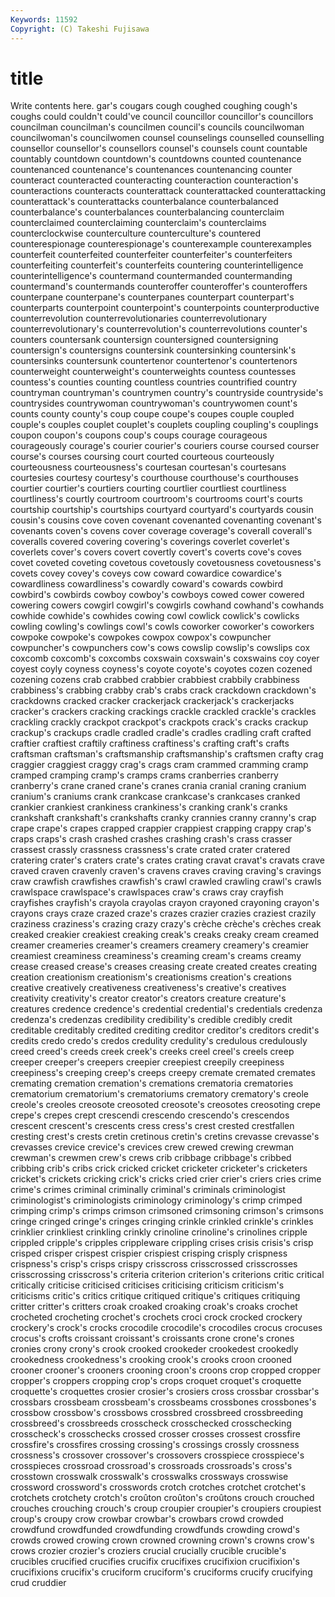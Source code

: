 ```yaml
---
Keywords: 11592 
Copyright: (C) Takeshi Fujisawa
---
```


# title

Write contents here.
gar's cougars cough coughed coughing
cough's coughs could couldn't could've council councillor councillor's councillors councilman
councilman's councilmen council's councils councilwoman councilwoman's councilwomen counsel counselings counselled
counselling counsellor counsellor's counsellors counsel's counsels count countable countably countdown
countdown's countdowns counted countenance countenanced countenance's countenances countenancing counter counteract
counteracted counteracting counteraction counteraction's counteractions counteracts counterattack counterattacked counterattacking counterattack's
counterattacks counterbalance counterbalanced counterbalance's counterbalances counterbalancing counterclaim counterclaimed counterclaiming counterclaim's
counterclaims counterclockwise counterculture counterculture's countered counterespionage counterespionage's counterexample counterexamples counterfeit
counterfeited counterfeiter counterfeiter's counterfeiters counterfeiting counterfeit's counterfeits countering counterintelligence counterintelligence's
countermand countermanded countermanding countermand's countermands counteroffer counteroffer's counteroffers counterpane counterpane's
counterpanes counterpart counterpart's counterparts counterpoint counterpoint's counterpoints counterproductive counterrevolution counterrevolutionaries
counterrevolutionary counterrevolutionary's counterrevolution's counterrevolutions counter's counters countersank countersign countersigned countersigning
countersign's countersigns countersink countersinking countersink's countersinks countersunk countertenor countertenor's countertenors
counterweight counterweight's counterweights countess countesses countess's counties counting countless countries
countrified country countryman countryman's countrymen country's countryside countryside's countrysides countrywoman
countrywoman's countrywomen count's counts county county's coup coupe coupe's coupes
couple coupled couple's couples couplet couplet's couplets coupling coupling's couplings
coupon coupon's coupons coup's coups courage courageous courageously courage's courier
courier's couriers course coursed courser course's courses coursing court courted
courteous courteously courteousness courteousness's courtesan courtesan's courtesans courtesies courtesy courtesy's
courthouse courthouse's courthouses courtier courtier's courtiers courting courtlier courtliest courtliness
courtliness's courtly courtroom courtroom's courtrooms court's courts courtship courtship's courtships
courtyard courtyard's courtyards cousin cousin's cousins cove coven covenant covenanted
covenanting covenant's covenants coven's covens cover coverage coverage's coverall coverall's
coveralls covered covering covering's coverings coverlet coverlet's coverlets cover's covers
covert covertly covert's coverts cove's coves covet coveted coveting covetous
covetously covetousness covetousness's covets covey covey's coveys cow coward cowardice
cowardice's cowardliness cowardliness's cowardly coward's cowards cowbird cowbird's cowbirds cowboy
cowboy's cowboys cowed cower cowered cowering cowers cowgirl cowgirl's cowgirls
cowhand cowhand's cowhands cowhide cowhide's cowhides cowing cowl cowlick cowlick's
cowlicks cowling cowling's cowlings cowl's cowls coworker coworker's coworkers cowpoke
cowpoke's cowpokes cowpox cowpox's cowpuncher cowpuncher's cowpunchers cow's cows cowslip
cowslip's cowslips cox coxcomb coxcomb's coxcombs coxswain coxswain's coxswains coy
coyer coyest coyly coyness coyness's coyote coyote's coyotes cozen cozened
cozening cozens crab crabbed crabbier crabbiest crabbily crabbiness crabbiness's crabbing
crabby crab's crabs crack crackdown crackdown's crackdowns cracked cracker crackerjack
crackerjack's crackerjacks cracker's crackers cracking crackings crackle crackled crackle's crackles
crackling crackly crackpot crackpot's crackpots crack's cracks crackup crackup's crackups
cradle cradled cradle's cradles cradling craft crafted craftier craftiest craftily
craftiness craftiness's crafting craft's crafts craftsman craftsman's craftsmanship craftsmanship's craftsmen
crafty crag craggier craggiest craggy crag's crags cram crammed cramming
cramp cramped cramping cramp's cramps crams cranberries cranberry cranberry's crane
craned crane's cranes crania cranial craning cranium cranium's craniums crank
crankcase crankcase's crankcases cranked crankier crankiest crankiness crankiness's cranking crank's
cranks crankshaft crankshaft's crankshafts cranky crannies cranny cranny's crap crape
crape's crapes crapped crappier crappiest crapping crappy crap's craps craps's
crash crashed crashes crashing crash's crass crasser crassest crassly crassness
crassness's crate crated crater cratered cratering crater's craters crate's crates
crating cravat cravat's cravats crave craved craven cravenly craven's cravens
craves craving craving's cravings craw crawfish crawfishes crawfish's crawl crawled
crawling crawl's crawls crawlspace crawlspace's crawlspaces craw's craws cray crayfish
crayfishes crayfish's crayola crayolas crayon crayoned crayoning crayon's crayons crays
craze crazed craze's crazes crazier crazies craziest crazily craziness craziness's
crazing crazy crazy's crèche crèche's crèches creak creaked creakier creakiest
creaking creak's creaks creaky cream creamed creamer creameries creamer's creamers
creamery creamery's creamier creamiest creaminess creaminess's creaming cream's creams creamy
crease creased crease's creases creasing create created creates creating creation
creationism creationism's creationisms creation's creations creative creatively creativeness creativeness's creative's
creatives creativity creativity's creator creator's creators creature creature's creatures credence
credence's credential credential's credentials credenza credenza's credenzas credibility credibility's credible
credibly credit creditable creditably credited crediting creditor creditor's creditors credit's
credits credo credo's credos credulity credulity's credulous credulously creed creed's
creeds creek creek's creeks creel creel's creels creep creeper creeper's
creepers creepier creepiest creepily creepiness creepiness's creeping creep's creeps creepy
cremate cremated cremates cremating cremation cremation's cremations crematoria crematories crematorium
crematorium's crematoriums crematory crematory's creole creole's creoles creosote creosoted creosote's
creosotes creosoting crepe crepe's crepes crept crescendi crescendo crescendo's crescendos
crescent crescent's crescents cress cress's crest crested crestfallen cresting crest's
crests cretin cretinous cretin's cretins crevasse crevasse's crevasses crevice crevice's
crevices crew crewed crewing crewman crewman's crewmen crew's crews crib
cribbage cribbage's cribbed cribbing crib's cribs crick cricked cricket cricketer
cricketer's cricketers cricket's crickets cricking crick's cricks cried crier crier's
criers cries crime crime's crimes criminal criminally criminal's criminals criminologist
criminologist's criminologists criminology criminology's crimp crimped crimping crimp's crimps crimson
crimsoned crimsoning crimson's crimsons cringe cringed cringe's cringes cringing crinkle
crinkled crinkle's crinkles crinklier crinkliest crinkling crinkly crinoline crinoline's crinolines
cripple crippled cripple's cripples crippleware crippling crises crisis crisis's crisp
crisped crisper crispest crispier crispiest crisping crisply crispness crispness's crisp's
crisps crispy crisscross crisscrossed crisscrosses crisscrossing crisscross's criteria criterion criterion's
criterions critic critical critically criticise criticised criticises criticising criticism criticism's
criticisms critic's critics critique critiqued critique's critiques critiquing critter critter's
critters croak croaked croaking croak's croaks crochet crocheted crocheting crochet's
crochets croci crock crocked crockery crockery's crock's crocks crocodile crocodile's
crocodiles crocus crocuses crocus's crofts croissant croissant's croissants crone crone's
crones cronies crony crony's crook crooked crookeder crookedest crookedly crookedness
crookedness's crooking crook's crooks croon crooned crooner crooner's crooners crooning
croon's croons crop cropped cropper cropper's croppers cropping crop's crops
croquet croquet's croquette croquette's croquettes crosier crosier's crosiers cross crossbar
crossbar's crossbars crossbeam crossbeam's crossbeams crossbones crossbones's crossbow crossbow's crossbows
crossbred crossbreed crossbreeding crossbreed's crossbreeds crosscheck crosschecked crosschecking crosscheck's crosschecks
crossed crosser crosses crossest crossfire crossfire's crossfires crossing crossing's crossings
crossly crossness crossness's crossover crossover's crossovers crosspiece crosspiece's crosspieces crossroad
crossroad's crossroads crossroads's cross's crosstown crosswalk crosswalk's crosswalks crossways crosswise
crossword crossword's crosswords crotch crotches crotchet crotchet's crotchets crotchety crotch's
croûton croûton's croûtons crouch crouched crouches crouching crouch's croup croupier
croupier's croupiers croupiest croup's croupy crow crowbar crowbar's crowbars crowd
crowded crowdfund crowdfunded crowdfunding crowdfunds crowding crowd's crowds crowed crowing
crown crowned crowning crown's crowns crow's crows crozier crozier's croziers
crucial crucially crucible crucible's crucibles crucified crucifies crucifix crucifixes crucifixion
crucifixion's crucifixions crucifix's cruciform cruciform's cruciforms crucify crucifying crud cruddier
